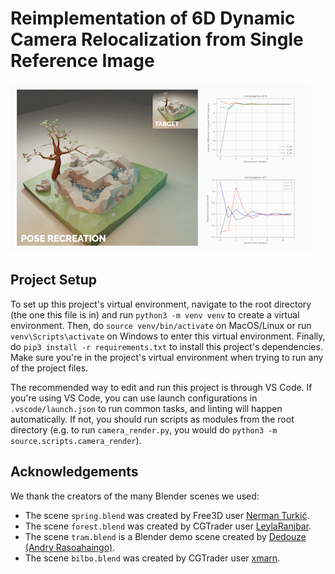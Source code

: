 # Reimplementation of 6D Dynamic Camera Relocalization from Single Reference Image

![](spring.gif)

## Project Setup

To set up this project's virtual environment, navigate to the root directory (the one this file is in) and run `python3 -m venv venv` to create a virtual environment. Then, do `source venv/bin/activate` on MacOS/Linux or run `venv\Scripts\activate` on Windows to enter this virtual environment. Finally, do `pip3 install -r requirements.txt` to install this project's dependencies. Make sure you're in the project's virtual environment when trying to run any of the project files.

The recommended way to edit and run this project is through VS Code. If you're using VS Code, you can use launch configurations in `.vscode/launch.json` to run common tasks, and linting will happen automatically. If not, you should run scripts as modules from the root directory (e.g. to run `camera_render.py`, you would do `python3 -m source.scripts.camera_render`).

## Acknowledgements

We thank the creators of the many Blender scenes we used:

- The scene `spring.blend` was created by Free3D user [Nerman Turkić](https://free3d.com/user/nerman3).
- The scene `forest.blend` was created by CGTrader user [LeylaRanjbar](https://www.cgtrader.com/boxgroup).
- The scene `tram.blend` is a Blender demo scene created by [Dedouze (Andry Rasoahaingo)](https://dedouze.com/).
- The scene `bilbo.blend` was created by CGTrader user [xmarn](https://www.cgtrader.com/xmarn).
